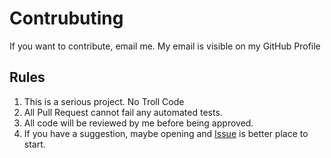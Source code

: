 # Contrubuting 
If you want to contribute, email me.
My email is visible on my GitHub Profile

## Rules 
1) This is a serious project. No Troll Code
2) All Pull Request cannot fail any automated tests.
3) All code will be reviewed by me before being approved.
4) If you have a suggestion, maybe opening and [Issue](./issues) is better place to start.

